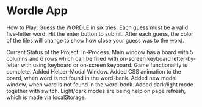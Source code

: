 # Wordle App

How to Play:
Guess the WORDLE in six tries. Each guess must be a valid five-letter word. Hit the enter button to submit. After each guess, the color of the tiles will change to show how close your guess was to the word.

Current Status of the Project: In-Process. Main window has a board with 5 columns and 6 rows which can be filled with on-screen keyboard letter-by-letter with using keyboard or on-screen keyboard. Game functionality is complete. Added Helper-Modal Window. Added CSS animation to the board, when word is not found in the word-bank. Added new modal window, when word is not found in the word-bank. Added dark/light mode together with switch. Light/dark modes are being help on page refresh, which is made via localStorage.

